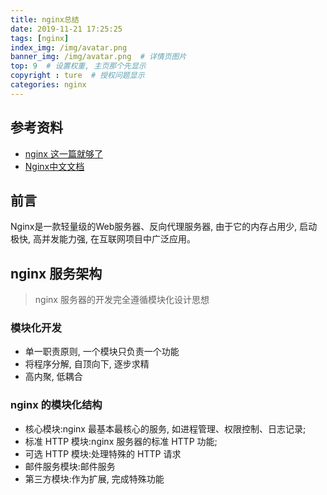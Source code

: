 ```yaml
---
title: nginx总结
date: 2019-11-21 17:25:25
tags: [nginx]
index_img: /img/avatar.png
banner_img: /img/avatar.png  # 详情页图片
top: 9  # 设置权重, 主页那个先显示
copyright : ture  # 授权问题显示
categories: nginx
---
```


<!-- more -->

## 参考资料

- [nginx 这一篇就够了](https://juejin.im/post/5d81906c518825300a3ec7ca)
- [Nginx中文文档](https://www.nginx.cn/doc/)

## 前言

Nginx是一款轻量级的Web服务器、反向代理服务器, 由于它的内存占用少, 启动极快, 高并发能力强, 在互联网项目中广泛应用。

## nginx 服务架构

> nginx 服务器的开发完全遵循模块化设计思想

### 模块化开发
- 单一职责原则, 一个模块只负责一个功能
- 将程序分解, 自顶向下, 逐步求精
- 高内聚, 低耦合

### nginx 的模块化结构 

- 核心模块:nginx 最基本最核心的服务, 如进程管理、权限控制、日志记录;
- 标准 HTTP 模块:nginx 服务器的标准 HTTP 功能;
- 可选 HTTP 模块:处理特殊的 HTTP 请求
- 邮件服务模块:邮件服务
- 第三方模块:作为扩展, 完成特殊功能

